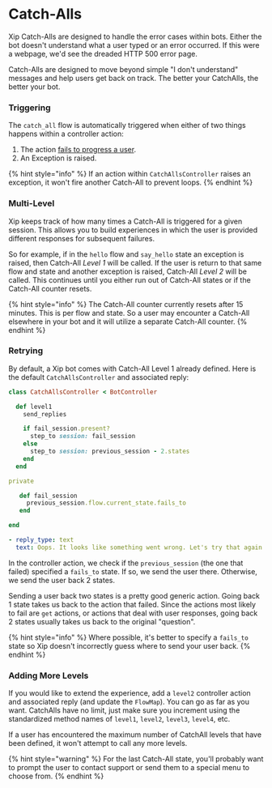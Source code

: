 # Catch-Alls

Xip Catch-Alls are designed to handle the error cases within bots. Either the bot doesn't understand what a user typed or an error occurred. If this were a webpage, we'd see the dreaded HTTP 500 error page. 

Catch-Alls are designed to move beyond simple "I don't understand" messages and help users get back on track. The better your CatchAlls, the better your bot.

### Triggering

The `catch_all` flow is automatically triggered when either of two things happens within a controller action:

1. The action [fails to progress a user](controller-overview.md#failing-to-progress-a-user).
2. An Exception is raised.

{% hint style="info" %}
If an action within `CatchAllsController` raises an exception, it won't fire another Catch-All to prevent loops.
{% endhint %}

### Multi-Level

Xip keeps track of how many times a Catch-All is triggered for a given session. This allows you to build experiences in which the user is provided different responses for subsequent failures.

So for example, if in the `hello` flow and `say_hello` state an exception is raised, then Catch-All _Level 1_ will be called. If the user is return to that same flow and state and another exception is raised, Catch-All _Level 2_ will be called. This continues until you either run out of Catch-All states or if the Catch-All counter resets.

{% hint style="info" %}
The Catch-All counter currently resets after 15 minutes. This is per flow and state. So a user may encounter a Catch-All elsewhere in your bot and it will utilize a separate Catch-All counter.
{% endhint %}

### Retrying

By default, a Xip bot comes with Catch-All Level 1 already defined. Here is the default `CatchAllsController` and associated reply:

```ruby
class CatchAllsController < BotController

  def level1
    send_replies

    if fail_session.present?
      step_to session: fail_session
    else
      step_to session: previous_session - 2.states
    end
  end

private

   def fail_session
     previous_session.flow.current_state.fails_to
   end

end
```

```yaml
- reply_type: text
  text: Oops. It looks like something went wrong. Let's try that again
```

In the controller action, we check if the `previous_session` \(the one that failed\) specified a `fails_to` state. If so, we send the user there. Otherwise, we send the user back 2 states.

Sending a user back two states is a pretty good generic action. Going back 1 state takes us back to the action that failed. Since the actions most likely to fail are `get` actions, or actions that deal with user responses, going back 2 states usually takes us back to the original "question".

{% hint style="info" %}
Where possible, it's better to specify a `fails_to` state so Xip doesn't incorrectly guess where to send your user back.
{% endhint %}

### Adding More Levels

If you would like to extend the experience, add a `level2` controller action and associated reply \(and update the `FlowMap`\). You can go as far as you want. CatchAlls have no limit, just make sure you increment using the standardized method names of `level1`, `level2`, `level3`, `level4`, etc.

If a user has encountered the maximum number of CatchAll levels that have been defined, it won't attempt to call any more levels.

{% hint style="warning" %}
For the last Catch-All state, you'll probably want to prompt the user to contact support or send them to a special menu to choose from.
{% endhint %}

